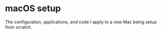 macOS setup
===========

The configuration, applications, and code I apply to a new Mac being
setup from scratch.
